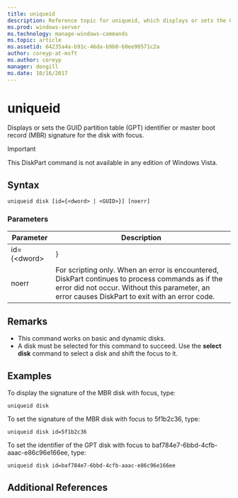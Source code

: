 ```yaml
---
title: uniqueid
description: Reference topic for uniqueid, which displays or sets the GUID partition table (GPT) identifier or master boot record (MBR) signature for the disk with focus.
ms.prod: windows-server
ms.technology: manage-windows-commands
ms.topic: article
ms.assetid: 64235a4a-b91c-46da-b9b0-68ee90571c2a
author: coreyp-at-msft
ms.author: coreyp
manager: dongill
ms.date: 10/16/2017
---
```


# uniqueid

Displays or sets the GUID partition table (GPT) identifier or master boot record (MBR) signature for the disk with focus.

> [!IMPORTANT]
> This DiskPart command is not available in any edition of Windows Vista.

## Syntax

```
uniqueid disk [id={<dword> | <GUID>}] [noerr]
```

### Parameters

|  Parameter   |                                                                                             Description                                                                                              |
|--------------|------------------------------------------------------------------------------------------------------------------------------------------------------------------------------------------------------|
| id={\<dword> |                                                                                               <GUID>}                                                                                                |
|    noerr     | For scripting only. When an error is encountered, DiskPart continues to process commands as if the error did not occur. Without this parameter, an error causes DiskPart to exit with an error code. |

## Remarks

-   This command works on basic and dynamic disks.
-   A disk must be selected for this command to succeed. Use the **select disk** command to select a disk and shift the focus to it.

## Examples

To display the signature of the MBR disk with focus, type:
```
uniqueid disk
```
To set the signature of the MBR disk with focus to 5f1b2c36, type:
```
uniqueid disk id=5f1b2c36
```
To set the identifier of the GPT disk with focus to baf784e7-6bbd-4cfb-aaac-e86c96e166ee, type:
```
uniqueid disk id=baf784e7-6bbd-4cfb-aaac-e86c96e166ee
```

## Additional References

